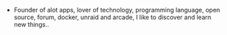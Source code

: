 - Founder of alot apps, lover of technology, programming language, open source, forum, docker, unraid and arcade, I like to discover and learn new things..
  <br>











































































































































































































































































































































































































































































































































































































































































































































